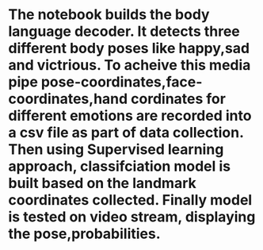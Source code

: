 # The notebook builds the body language decoder. It detects three different body poses like happy,sad and victrious. To acheive this media pipe pose-coordinates,face-coordinates,hand cordinates for different emotions are recorded into a csv file as part of data collection. Then using Supervised learning approach, classifciation model is built based on the landmark coordinates collected. Finally model is tested on video stream, displaying the pose,probabilities.
